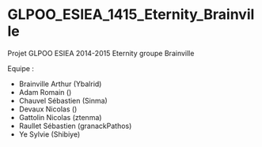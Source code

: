 GLPOO_ESIEA_1415_Eternity_Brainville
=================================

Projet GLPOO ESIEA 2014-2015 Eternity groupe Brainville

Equipe : 
- Brainville Arthur (Ybalrid)
- Adam Romain       ()
- Chauvel Sébastien (Sinma)
- Devaux Nicolas    ()
- Gattolin Nicolas  (ztenma)
- Raullet Sébastien (granackPathos)
- Ye Sylvie         (Shibiye)
